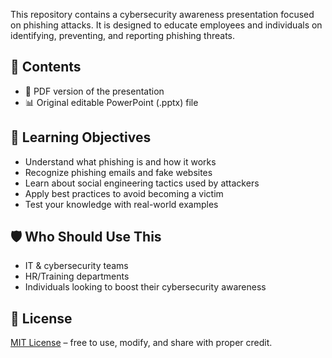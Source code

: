 This repository contains a cybersecurity awareness presentation focused on phishing attacks. It is designed to educate employees and individuals on identifying, preventing, and reporting phishing threats.

## 📌 Contents
- 📄 PDF version of the presentation
- 📊 Original editable PowerPoint (.pptx) file

## 🎯 Learning Objectives
- Understand what phishing is and how it works
- Recognize phishing emails and fake websites
- Learn about social engineering tactics used by attackers
- Apply best practices to avoid becoming a victim
- Test your knowledge with real-world examples

## 🛡️ Who Should Use This
- IT & cybersecurity teams
- HR/Training departments
- Individuals looking to boost their cybersecurity awareness

## 🔄 License
[MIT License](LICENSE) – free to use, modify, and share with proper credit.

